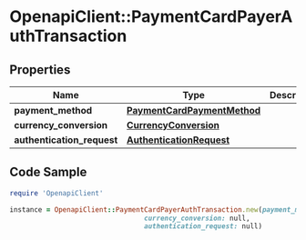 # OpenapiClient::PaymentCardPayerAuthTransaction

## Properties

Name | Type | Description | Notes
------------ | ------------- | ------------- | -------------
**payment_method** | [**PaymentCardPaymentMethod**](PaymentCardPaymentMethod.md) |  | 
**currency_conversion** | [**CurrencyConversion**](CurrencyConversion.md) |  | [optional] 
**authentication_request** | [**AuthenticationRequest**](AuthenticationRequest.md) |  | [optional] 

## Code Sample

```ruby
require 'OpenapiClient'

instance = OpenapiClient::PaymentCardPayerAuthTransaction.new(payment_method: null,
                                 currency_conversion: null,
                                 authentication_request: null)
```


